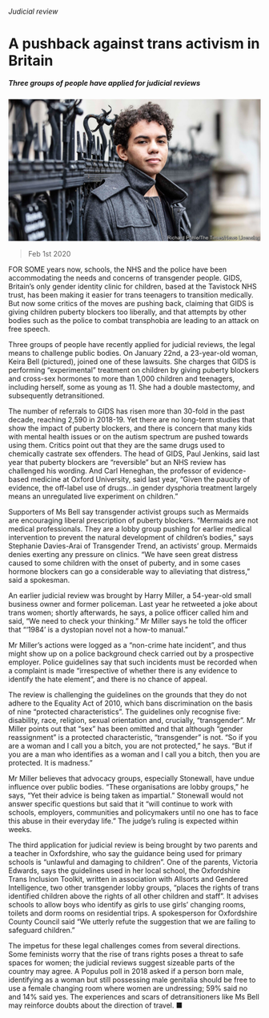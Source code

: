 ###### Judicial review

# A pushback against trans activism in Britain 

##### Three groups of people have applied for judicial reviews 

![image](images/20200201_BRP001_0.jpg) 

> Feb 1st 2020 

FOR SOME years now, schools, the NHS and the police have been accommodating the needs and concerns of transgender people. GIDS, Britain’s only gender identity clinic for children, based at the Tavistock NHS trust, has been making it easier for trans teenagers to transition medically. But now some critics of the moves are pushing back, claiming that GIDS is giving children puberty blockers too liberally, and that attempts by other bodies such as the police to combat transphobia are leading to an attack on free speech.

Three groups of people have recently applied for judicial reviews, the legal means to challenge public bodies. On January 22nd, a 23-year-old woman, Keira Bell (pictured), joined one of these lawsuits. She charges that GIDS is performing “experimental” treatment on children by giving puberty blockers and cross-sex hormones to more than 1,000 children and teenagers, including herself, some as young as 11. She had a double mastectomy, and subsequently detransitioned.


The number of referrals to GIDS has risen more than 30-fold in the past decade, reaching 2,590 in 2018-19. Yet there are no long-term studies that show the impact of puberty blockers, and there is concern that many kids with mental health issues or on the autism spectrum are pushed towards using them. Critics point out that they are the same drugs used to chemically castrate sex offenders. The head of GIDS, Paul Jenkins, said last year that puberty blockers are “reversible” but an NHS review has challenged his wording. And Carl Heneghan, the professor of evidence-based medicine at Oxford University, said last year, “Given the paucity of evidence, the off-label use of drugs…in gender dysphoria treatment largely means an unregulated live experiment on children.”

Supporters of Ms Bell say transgender activist groups such as Mermaids are encouraging liberal prescription of puberty blockers. “Mermaids are not medical professionals. They are a lobby group pushing for earlier medical intervention to prevent the natural development of children’s bodies,” says Stephanie Davies-Arai of Transgender Trend, an activists’ group. Mermaids denies exerting any pressure on clinics. “We have seen great distress caused to some children with the onset of puberty, and in some cases hormone blockers can go a considerable way to alleviating that distress,” said a spokesman.

An earlier judicial review was brought by Harry Miller, a 54-year-old small business owner and former policeman. Last year he retweeted a joke about trans women; shortly afterwards, he says, a police officer called him and said, “We need to check your thinking.” Mr Miller says he told the officer that “‘1984’ is a dystopian novel not a how-to manual.”

Mr Miller’s actions were logged as a “non-crime hate incident”, and thus might show up on a police background check carried out by a prospective employer. Police guidelines say that such incidents must be recorded when a complaint is made “irrespective of whether there is any evidence to identify the hate element”, and there is no chance of appeal.

The review is challenging the guidelines on the grounds that they do not adhere to the Equality Act of 2010, which bans discrimination on the basis of nine “protected characteristics”. The guidelines only recognise five: disability, race, religion, sexual orientation and, crucially, “transgender”. Mr Miller points out that “sex” has been omitted and that although “gender reassignment” is a protected characteristic, “transgender” is not. “So if you are a woman and I call you a bitch, you are not protected,” he says. “But if you are a man who identifies as a woman and I call you a bitch, then you are protected. It is madness.”

Mr Miller believes that advocacy groups, especially Stonewall, have undue influence over public bodies. “These organisations are lobby groups,” he says, “Yet their advice is being taken as impartial.” Stonewall would not answer specific questions but said that it “will continue to work with schools, employers, communities and policymakers until no one has to face this abuse in their everyday life.” The judge’s ruling is expected within weeks.

The third application for judicial review is being brought by two parents and a teacher in Oxfordshire, who say the guidance being used for primary schools is “unlawful and damaging to children”. One of the parents, Victoria Edwards, says the guidelines used in her local school, the Oxfordshire Trans Inclusion Toolkit, written in association with Allsorts and Gendered Intelligence, two other transgender lobby groups, “places the rights of trans identified children above the rights of all other children and staff”. It advises schools to allow boys who identify as girls to use girls’ changing rooms, toilets and dorm rooms on residential trips. A spokesperson for Oxfordshire County Council said “We utterly refute the suggestion that we are failing to safeguard children.”

The impetus for these legal challenges comes from several directions. Some feminists worry that the rise of trans rights poses a threat to safe spaces for women; the judicial reviews suggest sizeable parts of the country may agree. A Populus poll in 2018 asked if a person born male, identifying as a woman but still possessing male genitalia should be free to use a female changing room where women are undressing; 59% said no and 14% said yes. The experiences and scars of detransitioners like Ms Bell may reinforce doubts about the direction of travel. ■

